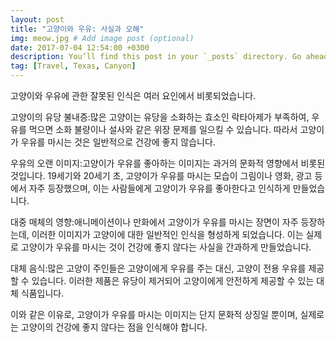 ```yaml
---
layout: post
title: "고양이와 우유: 사실과 오해"
img: meow.jpg # Add image post (optional)
date: 2017-07-04 12:54:00 +0300
description: You’ll find this post in your `_posts` directory. Go ahead and edit it and re-build the site to see your changes. # Add post description (optional)
tag: [Travel, Texas, Canyon]
---
```

고양이와 우유에 관한 잘못된 인식은 여러 요인에서 비롯되었습니다.

고양이의 유당 불내증:많은 고양이는 유당을 소화하는 효소인 락타아제가 부족하여, 우유를 먹으면 소화 불량이나 설사와 같은 위장 문제를 일으킬 수 있습니다. 따라서 고양이가 우유를 마시는 것은 일반적으로 건강에 좋지 않습니다.

우유의 오랜 이미지:고양이가 우유를 좋아하는 이미지는 과거의 문화적 영향에서 비롯된 것입니다. 19세기와 20세기 초, 고양이가 우유를 마시는 모습이 그림이나 영화, 광고 등에서 자주 등장했으며, 이는 사람들에게 고양이가 우유를 좋아한다고 인식하게 만들었습니다.

대중 매체의 영향:애니메이션이나 만화에서 고양이가 우유를 마시는 장면이 자주 등장하는데, 이러한 이미지가 고양이에 대한 일반적인 인식을 형성하게 되었습니다. 이는 실제로 고양이가 우유를 마시는 것이 건강에 좋지 않다는 사실을 간과하게 만들었습니다.

대체 음식:많은 고양이 주인들은 고양이에게 우유를 주는 대신, 고양이 전용 우유를 제공할 수 있습니다. 이러한 제품은 유당이 제거되어 고양이에게 안전하게 제공할 수 있는 대체 식품입니다.

이와 같은 이유로, 고양이가 우유를 마시는 이미지는 단지 문화적 상징일 뿐이며, 실제로는 고양이의 건강에 좋지 않다는 점을 인식해야 합니다.
